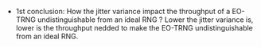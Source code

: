 * 1st conclusion: How the jitter variance impact the throughput of a EO-TRNG undistinguishable from an ideal RNG ?
Lower the jitter variance is, lower is the throughput nedded to make the EO-TRNG undistinguishable from an ideal RNG.

